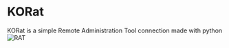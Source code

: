 # KORat
KORat is a simple Remote Administration Tool connection made with python
![RAT](https://github.com/kor0x9/KORat/assets/169526066/4a36f5a5-f1e4-4e84-9024-75d76ce705db)

